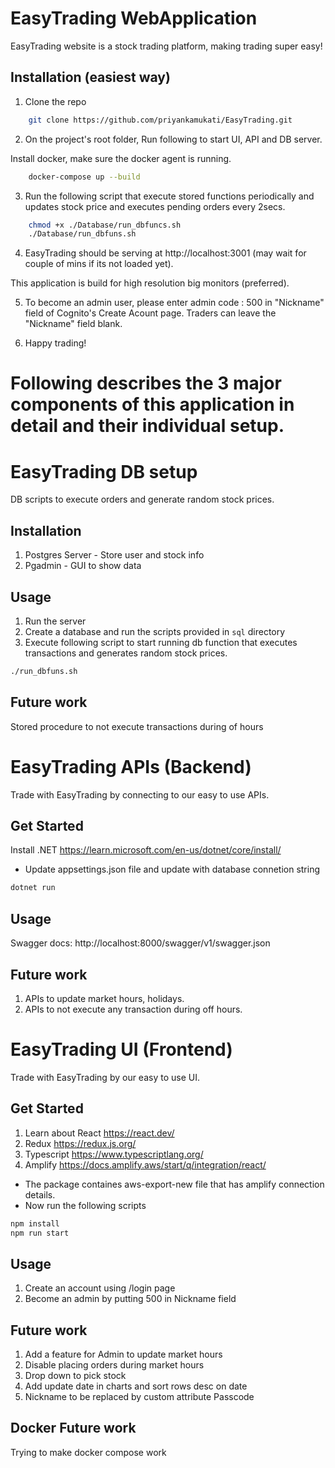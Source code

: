 # EasyTrading WebApplication

EasyTrading website is a stock trading platform, making trading super easy!


## Installation (easiest way)

1. Clone the repo

```bash
    git clone https://github.com/priyankamukati/EasyTrading.git
```

2. On the project's root folder, Run following to start UI, API and DB server.

Install docker, make sure the docker agent is running.

```bash
    docker-compose up --build
```

3. Run the following script that execute stored functions periodically and updates stock price and executes pending orders every 2secs.

```bash
    chmod +x ./Database/run_dbfuncs.sh
    ./Database/run_dbfuns.sh
```

4. EasyTrading should be serving at http://localhost:3001 (may wait for couple of mins if its not loaded yet).

This application is build for high resolution big monitors (preferred).

5. To become an admin user, please enter admin code : 500 in "Nickname" field of Cognito's Create Acount page. Traders can leave the "Nickname" field blank.

6. Happy trading!




# Following describes the 3 major components of this application in detail and their individual setup.

# EasyTrading DB setup

DB scripts to execute orders and generate random stock prices.

## Installation

1. Postgres Server - Store user and stock info
2. Pgadmin - GUI to show data


## Usage

1. Run the server
2. Create a database and run the scripts provided in `sql` directory
3. Execute following script to start running db function that executes transactions and generates random stock prices. 

```bash
./run_dbfuns.sh
```

## Future work

Stored procedure to not execute transactions during of hours


# EasyTrading APIs (Backend)

Trade with EasyTrading by connecting to our easy to use APIs. 

## Get Started

Install .NET https://learn.microsoft.com/en-us/dotnet/core/install/

- Update appsettings.json file and update with database connetion string

```bash
dotnet run
```

## Usage

Swagger docs: http://localhost:8000/swagger/v1/swagger.json

## Future work

1. APIs to update market hours, holidays.
2. APIs to not execute any transaction during off hours.


# EasyTrading UI (Frontend)

Trade with EasyTrading by our easy to use UI.

## Get Started

1. Learn about React https://react.dev/
2. Redux https://redux.js.org/
3. Typescript https://www.typescriptlang.org/
4. Amplify https://docs.amplify.aws/start/q/integration/react/

- The package containes aws-export-new file that has amplify connection details.
- Now run the following scripts

```bash
npm install
npm run start
```

## Usage

1. Create an account using /login page
2. Become an admin by putting 500 in Nickname field 

## Future work

1. Add a feature for Admin to update market hours
2. Disable placing orders during market hours
3. Drop down to pick stock
4. Add update date in charts and sort rows desc on date
5. Nickname to be replaced by custom attribute Passcode

## Docker Future work
Trying to make docker compose work

